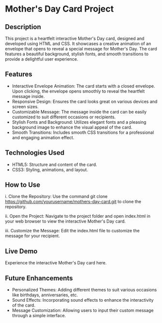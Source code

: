 # Mother's Day Card Project

## Description

This project is a heartfelt interactive Mother's Day card, designed and developed using HTML and CSS. It showcases a creative animation of an envelope that opens to reveal a special message for Mother's Day. The card features a beautiful background, stylish fonts, and smooth transitions to provide a delightful user experience.

## Features

- Interactive Envelope Animation: The card starts with a closed envelope. Upon clicking, the envelope opens smoothly to reveal the heartfelt message inside.
- Responsive Design: Ensures the card looks great on various devices and screen sizes.
- Customizable Message: The message inside the card can be easily customized to suit different occasions or recipients.
- Stylish Fonts and Background: Utilizes elegant fonts and a pleasing background image to enhance the visual appeal of the card.
- Smooth Transitions: Includes smooth CSS transitions for a professional and engaging animation effect.

## Technologies Used
- HTML5: Structure and content of the card.
- CSS3: Styling, animations, and layout.

## How to Use

i. Clone the Repository: Use the command git clone https://github.com/yourusername/mothers-day-card.git to clone the repository.

ii. Open the Project: Navigate to the project folder and open index.html in your web browser to view the interactive Mother's Day card.

iii. Customize the Message: Edit the index.html file to customize the message for your recipient.

## Live Demo

Experience the interactive Mother's Day card here.

## Future Enhancements

- Personalized Themes: Adding different themes to suit various occasions like birthdays, anniversaries, etc.
- Sound Effects: Incorporating sound effects to enhance the interactivity of the card.
- Message Customization: Allowing users to input their custom message through a simple interface.

